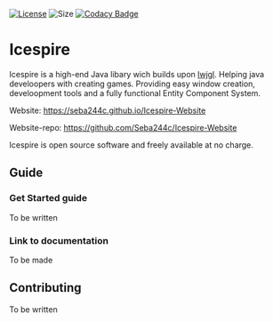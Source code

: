 [![License](https://img.shields.io/github/license/seba244c/icespire)](https://github.com/Seba244c/Icespire/blob/master/LICENSE.md)
![Size](https://img.shields.io/github/repo-size/Seba244c/Icespire)
[![Codacy Badge](https://api.codacy.com/project/badge/Grade/994f814af8c749d48d0ad49a797c71e7)](https://www.codacy.com/manual/Seba244c/Icespire?utm_source=github.com&amp;utm_medium=referral&amp;utm_content=Seba244c/Icespire&amp;utm_campaign=Badge_Grade)
# Icespire
Icespire is a high-end Java libary wich builds upon [lwjgl](https://www.lwjgl.org/). Helping java develoopers with creating games. Providing easy window creation, develoopment tools and a fully functional Entity Component System.

Website: https://seba244c.github.io/Icespire-Website

Website-repo: https://github.com/Seba244c/Icespire-Website

Icespire is open source software and freely available at no charge.
## Guide
### Get Started guide
To be written

### Link to documentation
To be made

## Contributing
To be written
